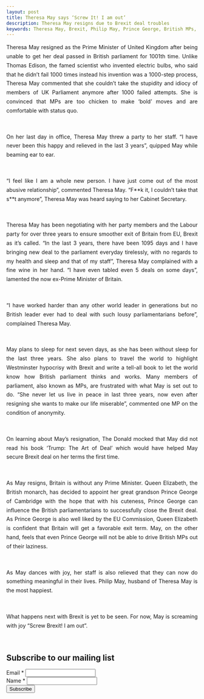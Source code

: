 ```yaml
---
layout: post
title: Theresa May says ‘Screw It! I am out’ 
description: Theresa May resigns due to Brexit deal troubles 
keywords: Theresa May, Brexit, Philip May, Prince George, British MPs, Britain Parliament, Brexit deal
---
```

<p style="text-align: justify;line-height: 1.7">
Theresa May resigned as the Prime Minister of United Kingdom after being unable to get her deal passed in British parliament for 1001th time. Unlike Thomas Edison, the famed scientist who invented electric bulbs, who said that he didn’t fail 1000 times instead his invention was a 1000-step process, Theresa May commented that she couldn’t take the stupidity and idiocy of members of UK Parliament anymore after 1000 failed attempts. She is convinced that MPs are too chicken to make ‘bold’ moves and are comfortable with status quo.  </p> <br />

<p style="text-align: justify;line-height: 1.7">
On her last day in office, Theresa May threw a party to her staff. “I have never been this happy and relieved in the last 3 years”, quipped May while beaming ear to ear. </p> <br />

<p style="text-align: justify;line-height: 1.7">
“I feel like I am a whole new person. I have just come out of the most abusive relationship”, commented Theresa May. “F**k it, I couldn’t take that s**t anymore”, Theresa May was heard saying to her Cabinet Secretary. </p> <br />

<p style="text-align: justify;line-height: 1.7">
Theresa May has been negotiating with her party members and the Labour party for over three years to ensure smoother exit of Britain from EU, Brexit as it’s called. “In the last 3 years, there have been 1095 days and I have bringing new deal to the parliament everyday tirelessly, with no regards to my health and sleep and that of my staff”, Theresa May complained with a fine wine in her hand. “I have even tabled even 5 deals on some days”, lamented the now ex-Prime Minister of Britain. </p> <br />

<p style="text-align: justify;line-height: 1.7">
“I have worked harder than any other world leader in generations but no British leader ever had to deal with such lousy parliamentarians before”, complained Theresa May. </p> <br />

<p style="text-align: justify;line-height: 1.7">
May plans to sleep for next seven days, as she has been without sleep for the last three years. She also plans to travel the world to highlight Westminster hypocrisy with Brexit and write a tell-all book to let the world know how British parliament thinks and works. Many members of parliament, also known as MPs, are frustrated with what May is set out to do. “She never let us live in peace in last three years, now even after resigning she wants to make our life miserable”, commented one MP on the condition of anonymity. </p> <br />

<p style="text-align: justify;line-height: 1.7">
On learning about May’s resignation, The Donald mocked that May did not read his book ‘Trump: The Art of Deal’ which would have helped May secure Brexit deal on her terms the first time. </p> <br />

<p style="text-align: justify;line-height: 1.7">
As May resigns, Britain is without any Prime Minister. Queen Elizabeth, the British monarch, has decided to appoint her great grandson Prince George of Cambridge with the hope that with his cuteness, Prince George can influence the British parliamentarians to successfully close the Brexit deal. As Prince George is also well liked by the EU Commission, Queen Elizabeth is confident that Britain will get a favorable exit term. May, on the other hand, feels that even Prince George will not be able to drive British MPs out of their laziness. </p> <br />

<p style="text-align: justify;line-height: 1.7">
As May dances with joy, her staff is also relieved that they can now do something meaningful in their lives. Philip May, husband of Theresa May is the most happiest. </p> <br />

<p style="text-align: justify;line-height: 1.7">
What happens next with Brexit is yet to be seen. For now, May is screaming with joy “Screw Brexit! I am out”. </p> <br />


<link href="//cdn-images.mailchimp.com/embedcode/classic-10_7.css" rel="stylesheet" type="text/css">
<style type="text/css">
	#mc_embed_signup{background:#fff; clear:left; font:14px Helvetica,Arial,sans-serif;  width:300px;}
	
</style>  
	 

<link href="//cdn-images.mailchimp.com/embedcode/classic-10_7.css" rel="stylesheet" type="text/css">
<style type="text/css">
	#mc_embed_signup{background:#fff; clear:left; font:14px Helvetica,Arial,sans-serif;  width:300px;}
	/* Add your own Mailchimp form style overrides in your site stylesheet or in this style block.
	   We recommend moving this block and the preceding CSS link to the HEAD of your HTML file. */
</style>  


<form action="https://gmail.us20.list-manage.com/subscribe/post?u=0e628327d496d7cbe86598540&amp;id=801bf936e2" method="post" id="mc-embedded-subscribe-form" name="mc-embedded-subscribe-form" class="validate" target="_blank" novalidate>
    <div id="mc_embed_signup_scroll">
	<h2>Subscribe to our mailing list</h2>
<div class="mc-field-group">
	<label for="mce-EMAIL">Email  <span class="asterisk">*</span>
</label>
	<input type="email" value="" name="EMAIL" class="required email" id="mce-EMAIL">
</div>
<div class="mc-field-group">
	<label for="mce-FNAME">Name  <span class="asterisk">*</span>
</label>
	<input type="text" value="" name="FNAME" class="required" id="mce-FNAME">
</div>
	<div id="mce-responses" class="clear">
		<div class="response" id="mce-error-response" style="display:none"></div>
		<div class="response" id="mce-success-response" style="display:none"></div>
	</div>    
    <div style="position: absolute; left: -5000px;" aria-hidden="true"><input type="text" name="b_0e628327d496d7cbe86598540_801bf936e2" tabindex="-1" value=""></div>
    <div class="clear"><input type="submit" value="Subscribe" name="subscribe" id="mc-embedded-subscribe" class="button"></div>
    </div>
</form>

<script type='text/javascript' src='//s3.amazonaws.com/downloads.mailchimp.com/js/mc-validate.js'></script><script type='text/javascript'>(function($) {window.fnames = new Array(); window.ftypes = new Array();fnames[0]='EMAIL';ftypes[0]='email';fnames[1]='FNAME';ftypes[1]='text';fnames[3]='ADDRESS';ftypes[3]='address';fnames[4]='PHONE';ftypes[4]='phone';fnames[5]='BIRTHDAY';ftypes[5]='birthday';}(jQuery));var $mcj = jQuery.noConflict(true);</script>


<br />


